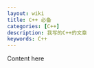 ```yaml
---
layout: wiki
title: C++ 必备
categories: [C++]
description: 我写的C++的文章
keywords: C++
---
```


Content here
